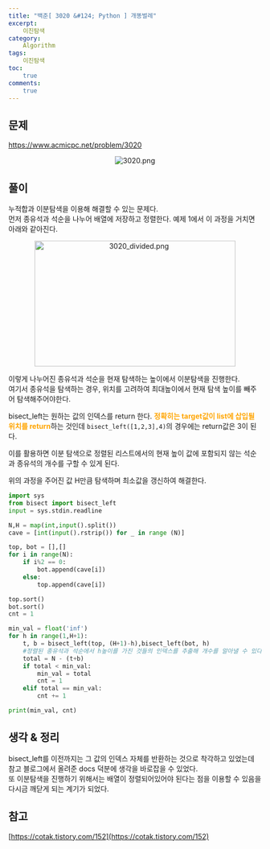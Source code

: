```yaml
---
title: "백준[ 3020 &#124; Python ] 개똥벌레"
excerpt: 
    이진탐색
category: 
    Algorithm
tags: 
    이진탐색
toc: 
    true
comments: 
    true
---
```


<style type = 'text/css'>
    .o{
    font-weight: bold;
    color:orange;
    }
</style>

## 문제  
<https://www.acmicpc.net/problem/3020>
<p align = "center"><img alt = "3020.png" src = "../../assets/images/boj/3020.png"></p>

## 풀이  
누적합과 이분탐색을 이용해 해결할 수 있는 문제다.  
먼저 종유석과 석순을 나누어 배열에 저장하고 정렬한다. 예제 1에서 이 과정을 거치면 아래와 같아진다.  
<p align = "center"><img style = "height: 250px; width : 400px;" alt = "3020_divided.png" src = "../../assets/images/boj/3020_divided.png"></p>  

이렇게 나누어진 종유석과 석순을 현재 탐색하는 높이에서 이분탐색을 진행한다.  
여기서 종유석을 탐색하는 경우, 위치를 고려하여 최대높이에서 현재 탐색 높이를 빼주어 탐색해주어야한다.  
  
bisect_left는 원하는 값의 인덱스를 return 한다. <span class = "o">정확히는 target값이 list에 삽입될 위치를 return</span>하는 것인데 `bisect_left([1,2,3],4)`의 경우에는 return값은 3이 된다.  

이를 활용하면 이분 탐색으로 정렬된 리스트에서의 현재 높이 값에 포함되지 않는 석순과 종유석의 개수를 구할 수 있게 된다. 

위의 과정을 주어진 값 H만큼 탐색하며 최소값을 갱신하여 해결한다.

```python  
import sys
from bisect import bisect_left
input = sys.stdin.readline

N,H = map(int,input().split())
cave = [int(input().rstrip()) for _ in range (N)]

top, bot = [],[]
for i in range(N):
    if i%2 == 0:
        bot.append(cave[i])
    else:
        top.append(cave[i])

top.sort()
bot.sort()
cnt = 1

min_val = float('inf')
for h in range(1,H+1):
    t, b = bisect_left(top, (H+1)-h),bisect_left(bot, h)
    #정렬된 종유석과 석순에서 h높이를 가진 것들의 인덱스를 추출해 개수를 알아낼 수 있다.
    total = N - (t+b)
    if total < min_val:
        min_val = total
        cnt = 1
    elif total == min_val:
        cnt += 1

print(min_val, cnt)
```  
## 생각 & 정리  
bisect_left를 이전까지는 그 값의 인덱스 자체를 반환하는 것으로 착각하고 있었는데 참고 블로그에서 올려준 docs 덕분에 생각을 바로잡을 수 있었다.  
또 이분탐색을 진행하기 위해서는 배열이 정렬되어있어야 된다는 점을 이용할 수 있음을 다시금 깨닫게 되는 계기가 되었다.  

## 참고  
[https://cotak.tistory.com/152](https://cotak.tistory.com/152)